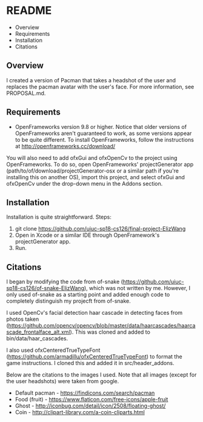 # README
 * Overview 
 * Requirements
 * Installation
 * Citations 

## Overview 
I created a version of Pacman that takes a headshot of the user and replaces the pacman avatar with the user's face. For more information, see PROPOSAL.md.

## Requirements
* OpenFrameworks version 9.8 or higher. Notice that older versions of OpenFrameworks aren't guaranteed to work, as some versions appear to be quite different. To install OpenFrameworks, follow the instructions at http://openframeworks.cc/download/ 

You will also need to add ofxGui and ofxOpenCv to the project using OpenFrameworks. To do so, open OpenFrameworks' projectGenerator app (path/to/of/download/projectGenerator-osx or a similar path if you're installing this on another OS), import this project, and select ofxGui and ofxOpenCv under the drop-down menu in the Addons section.

## Installation
Installation is quite straightforward.
Steps:
1. git clone https://github.com/uiuc-sp18-cs126/final-project-ElizWang
2. Open in Xcode or a similar IDE through OpenFramework's projectGenerator app.
3. Run.

## Citations
I began by modifying the code from of-snake (https://github.com/uiuc-sp18-cs126/of-snake-ElizWang), which was not written by me. However, I only used of-snake as a starting point and added enough code to completely distinguish my projecft from of-snake.

I used OpenCv's facial detection haar cascade in detecting faces from photos taken (https://github.com/opencv/opencv/blob/master/data/haarcascades/haarcascade_frontalface_alt.xml). This was cloned and added to bin/data/haar_cascades.

I also used ofxCenteredTrueTypeFont (https://github.com/armadillu/ofxCenteredTrueTypeFont) to format the game instructions. I cloned this and added it in src/header_addons. 

Below are the citations to the images I used. Note that all images (except for the user headshots) were taken from google.
* Default pacman - https://findicons.com/search/pacman
* Food (fruit) - https://www.flaticon.com/free-icons/apple-fruit
* Ghost - http://iconbug.com/detail/icon/2508/floating-ghost/
* Coin - http://clipart-library.com/a-coin-cliparts.html

